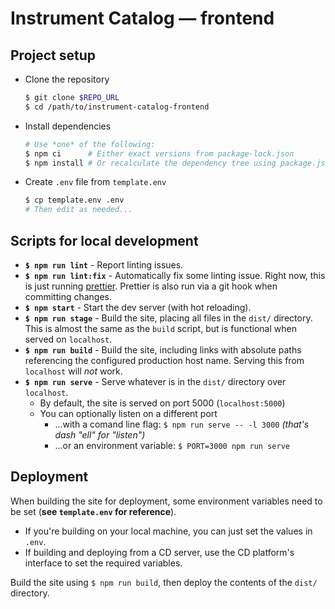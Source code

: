 # Instrument Catalog — frontend

## Project setup

- Clone the repository
  ```bash
  $ git clone $REPO_URL
  $ cd /path/to/instrument-catalog-frontend
  ```
- Install dependencies
  ```bash
  # Use *one* of the following:
  $ npm ci      # Either exact versions from package-lock.json
  $ npm install # Or recalculate the dependency tree using package.json
  ```
- Create `.env` file from `template.env`
  ```bash
  $ cp template.env .env
  # Then edit as needed...
  ```

## Scripts for local development

- **`$ npm run lint`** - Report linting issues.
- **`$ npm run lint:fix`** - Automatically fix some linting issue. Right now, this is just running [prettier](https://prettier.io/). Prettier is also run via a git hook when committing changes.
- **`$ npm start`** - Start the dev server (with hot reloading).
- **`$ npm run stage`** - Build the site, placing all files in the `dist/` directory. This is almost the same as the `build` script, but is functional when served on `localhost`.
- **`$ npm run build`** - Build the site, including links with absolute paths referencing the configured production host name. Serving this from `localhost` will _not_ work.
- **`$ npm run serve`** - Serve whatever is in the `dist/` directory over `localhost`.
  - By default, the site is served on port 5000 (`localhost:5000`)
  - You can optionally listen on a different port
    - ...with a comand line flag: `$ npm run serve -- -l 3000` _(that's dash "ell" for "listen")_
    - ...or an environment variable: `$ PORT=3000 npm run serve`

## Deployment

When building the site for deployment, some environment variables need to be set (**see `template.env` for reference**).

- If you're building on your local machine, you can just set the values in `.env`.
- If building and deploying from a CD server, use the CD platform's interface to set the required variables.

Build the site using `$ npm run build`, then deploy the contents of the `dist/` directory.
